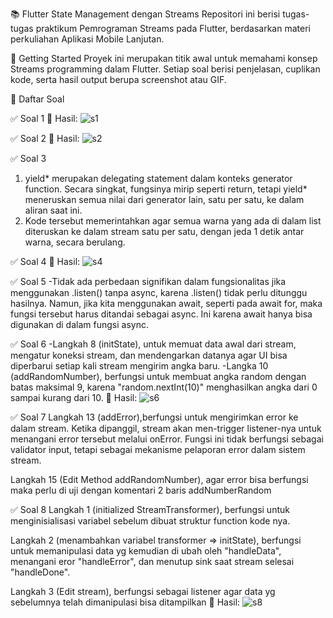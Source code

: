 📚 Flutter State Management dengan Streams Repositori ini berisi tugas-tugas praktikum Pemrograman Streams pada Flutter, berdasarkan materi perkuliahan Aplikasi Mobile Lanjutan.

🚀 Getting Started Proyek ini merupakan titik awal untuk memahami konsep Streams programming dalam Flutter. Setiap soal berisi penjelasan, cuplikan kode, serta hasil output berupa screenshot atau GIF.

📝 Daftar Soal

✅ Soal 1 
📸 Hasil:
![s1](https://github.com/user-attachments/assets/78023b51-5ab4-4816-a46e-b9475a253ce2)

✅ Soal 2
📸 Hasil:
![s2](https://github.com/user-attachments/assets/c7057329-992d-429a-b5ae-ebaac86416a6)

✅ Soal 3
1.  yield* merupakan delegating statement dalam konteks generator function. Secara singkat, fungsinya mirip seperti return, tetapi yield* meneruskan semua nilai dari generator lain, satu per satu, ke dalam aliran saat ini.
2.  Kode tersebut memerintahkan agar semua warna yang ada di dalam list diteruskan ke dalam stream satu per satu, dengan jeda 1 detik antar warna, secara berulang.

✅ Soal 4
📸 Hasil:
![s4](https://github.com/user-attachments/assets/bf298c1c-c53c-4ae0-9162-d7882feff70f)

✅ Soal 5
-Tidak ada perbedaan signifikan dalam fungsionalitas jika menggunakan .listen() tanpa async, karena .listen() tidak perlu ditunggu hasilnya. Namun, jika kita menggunakan await, seperti pada await for, maka fungsi tersebut harus ditandai sebagai async. Ini karena await hanya bisa digunakan di dalam fungsi async.

✅ Soal 6
-Langkah 8 (initState), untuk memuat data awal dari stream, mengatur koneksi stream, dan mendengarkan datanya agar UI bisa diperbarui setiap kali stream mengirim angka baru.
-Langka 10 (addRandomNumber), berfungsi untuk membuat angka random dengan batas maksimal 9, karena "random.nextInt(10)" menghasilkan angka dari 0 sampai kurang dari 10.
📸 Hasil:
![s6](https://github.com/user-attachments/assets/ab611b7c-c78b-47c8-afbf-c0e5c5bbe5b7)

✅ Soal 7
Langkah 13 (addError),berfungsi untuk mengirimkan error ke dalam stream. Ketika dipanggil, stream akan men-trigger listener-nya untuk menangani error tersebut melalui onError. Fungsi ini tidak berfungsi sebagai validator input, tetapi sebagai mekanisme pelaporan error dalam sistem stream.

Langkah 15 (Edit Method addRandomNumber), agar error bisa berfungsi maka perlu di uji dengan komentari 2 baris addNumberRandom

✅ Soal 8
Langkah 1 (initialized StreamTransformer), berfungsi untuk menginisialisasi variabel sebelum dibuat struktur function kode nya.

Langkah 2 (menambahkan variabel transformer => initState), berfungsi untuk memanipulasi data yg kemudian di ubah oleh "handleData", menangani eror "handleError", dan menutup sink saat stream selesai "handleDone".

Langkah 3 (Edit stream), berfungsi sebagai listener agar data yg sebelumnya telah dimanipulasi bisa ditampilkan
📸 Hasil:
![s8](https://github.com/user-attachments/assets/ef3925de-7dbc-45b3-8ab3-b6ee98221d75)




